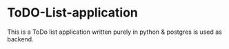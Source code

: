 # ToDO-List-application
This is a ToDo list application written purely in python &amp; postgres is used as backend.
